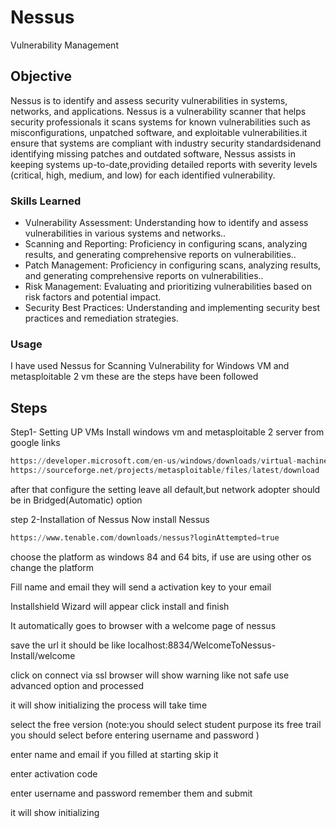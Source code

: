 # Nessus
Vulnerability Management
## Objective

Nessus is to identify and assess security vulnerabilities in systems, networks, and applications. Nessus is a vulnerability scanner that helps security professionals it scans systems for known vulnerabilities such as misconfigurations, unpatched software, and exploitable vulnerabilities.it ensure that systems are compliant with industry security standardsidenand identifying missing patches and outdated software, Nessus assists in keeping systems up-to-date,providing detailed reports with severity levels (critical, high, medium, and low) for each identified vulnerability.

### Skills Learned

- Vulnerability Assessment: Understanding how to identify and assess vulnerabilities in various systems and networks..
- Scanning and Reporting: Proficiency in configuring scans, analyzing results, and generating comprehensive reports on vulnerabilities..
- Patch Management: Proficiency in configuring scans, analyzing results, and generating comprehensive reports on vulnerabilities..
- Risk Management: Evaluating and prioritizing vulnerabilities based on risk factors and potential impact.
- Security Best Practices: Understanding and implementing security best practices and remediation strategies.

### Usage
I have used Nessus for Scanning Vulnerability for Windows VM and metasploitable 2 vm these are the steps have been followed 

## Steps
Step1- Setting UP VMs
Install windows vm and metasploitable 2 server from google
links
```python
https://developer.microsoft.com/en-us/windows/downloads/virtual-machines/
https://sourceforge.net/projects/metasploitable/files/latest/download
```
after that configure the setting leave all default,but network adopter should be in Bridged(Automatic) option

step 2-Installation of Nessus
Now install Nessus 
```python
https://www.tenable.com/downloads/nessus?loginAttempted=true
```
choose the platform as windows 84 and 64 bits, if use are using other os change the platform

Fill name and email they will send a activation key to your email

Installshield Wizard will appear click install and finish

It automatically goes to browser with a welcome page of nessus

save the url it should be like localhost:8834/WelcomeToNessus-Install/welcome

click on connect via ssl browser will show warning like not safe use advanced option and processed 

it will show initializing the process will take time

select the free version (note:you should select student purpose its free trail you should select before entering username and password ) 

enter name and email if you filled at starting skip it 

enter activation code

enter username and password remember them and submit

it will show initializing



